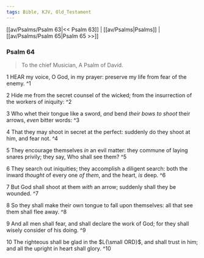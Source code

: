 ```yaml
---
tags: Bible, KJV, Old_Testament
---
```


[[av/Psalms/Psalm 63|<< Psalm 63]] | [[av/Psalms|Psalms]] | [[av/Psalms/Psalm 65|Psalm 65 >>]]

### Psalm 64

> To the chief Musician, A Psalm of David.

1 HEAR my voice, O God, in my prayer: preserve my life from fear of the enemy. ^1

2 Hide me from the secret counsel of the wicked; from the insurrection of the workers of iniquity: ^2

3 Who whet their tongue like a sword, _and_ bend _their_ _bows_ _to_ _shoot_ their arrows, _even_ bitter words: ^3

4 That they may shoot in secret at the perfect: suddenly do they shoot at him, and fear not. ^4

5 They encourage themselves _in_ an evil matter: they commune of laying snares privily; they say, Who shall see them? ^5

6 They search out iniquities; they accomplish a diligent search: both the inward _thought_ of every one _of_ _them_, and the heart, _is_ deep. ^6

7 But God shall shoot at them _with_ an arrow; suddenly shall they be wounded. ^7

8 So they shall make their own tongue to fall upon themselves: all that see them shall flee away. ^8

9 And all men shall fear, and shall declare the work of God; for they shall wisely consider of his doing. ^9

10 The righteous shall be glad in the $L{\small ORD}$, and shall trust in him; and all the upright in heart shall glory. ^10

